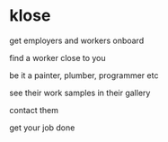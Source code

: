 # klose

get employers and workers onboard

find a worker close to you

be it a painter, plumber, programmer etc

see their work samples in their gallery

contact them

get your job done
